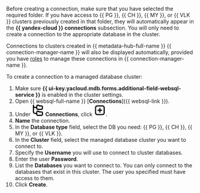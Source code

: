 Before creating a connection, make sure that you have selected the required folder. If you have access to {{ PG }}, {{ CH }}, {{ MY }}, or {{ VLK }} clusters previously created in that folder, they will automatically appear in the **{{ yandex-cloud }} connections** subsection. You will only need to create a connection to the appropriate database in the cluster.

Connections to clusters created in {{ metadata-hub-full-name }} {{ connection-manager-name }} will also be displayed automatically, provided you have [roles](../../metadata-hub/security/index.md#service-roles) to manage these connections in {{ connection-manager-name }}.

To create a connection to a managed database cluster:

1. Make sure **{{ ui-key.yacloud.mdb.forms.additional-field-websql-service }}** is enabled in the cluster settings.
1. Open {{ websql-full-name }} [**Connections**]({{ websql-link }}).
1. Under ![image](../../_assets/console-icons/folder-tree.svg) **Connections**, click ![image](../../_assets/console-icons/square-plus.svg).
1. **Name** the connection.
1. In the **Database type** field, select the DB you need: {{ PG }}, {{ CH }}, {{ MY }}, or {{ VLK }}.
1. In the **Cluster** field, select the managed database cluster you want to connect to. 
1. Specify the **Username** you will use to connect to cluster databases.
1. Enter the user **Password**.
1. List the **Databases** you want to connect to. You can only connect to the databases that exist in this cluster. The user you specified must have access to them.
1. Click **Create**.

